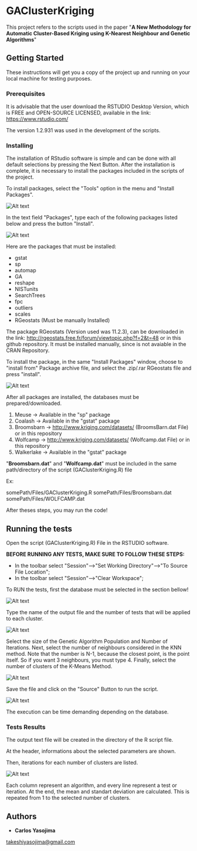 # GAClusterKriging

This project refers to the scripts used in the paper
"__A New Methodology for Automatic Cluster-Based Kriging using K-Nearest Neighbour and Genetic Algorithms__"

## Getting Started

These instructions will get you a copy of the project up and running on your local machine for testing purposes.

### Prerequisites

It is advisable that the user download the RSTUDIO Desktop Version, which is FREE and OPEN-SOURCE LICENSED, available in the link:
https://www.rstudio.com/

The version 1.2.931 was used in the development of the scripts.

### Installing
The installation of RStudio software is simple and can be done with all default selections by pressing the Next Button.
After the installation is complete, it is necessary to install the packages included in the scripts of the project.

To install packages, select the "Tools" option in the menu and "Install Packages". 

![Alt text](/img/toolsInstallPackages.png?raw=true "Optional Title")

In the text field "Packages", type each of the following packages listed below and press the button "Install". 

![Alt text](/img/toolsInstallPackages2.png?raw=true "Optional Title")

Here are the packages that must be installed:
 - gstat   
 - sp  
 - automap
 - GA
 - reshape
 - NISTunits
 - SearchTrees
 - fpc
 - outliers
 - scales
 - RGeostats (Must be manually Installed)
 
The package RGeostats (Version used was 11.2.3), can be downloaded in the link: http://rgeostats.free.fr/forum/viewtopic.php?f=2&t=48 or in this github repository. It must be installed manually, since is not avaiable in the CRAN Repository.

To install the package, in the same "Install Packages" window, choose to "install from" Package archive file, and select the .zip/.rar RGeostats file and press "install".

![Alt text](/img/toolsInstallPackages3.png?raw=true "Optional Title")

After all packages are installed, the databases must be prepared/downloaded.

1. Meuse -> Available in the "sp" package
2. Coalash -> Available in the "gstat" package
3. Broomsbarn ->  http://www.kriging.com/datasets/ (BroomsBarn.dat File) or in this repository
4. Wolfcamp -> http://www.kriging.com/datasets/ (Wolfcamp.dat File) or in this repository
5. Walkerlake -> Available in the "gstat" package

"__Broomsbarn.dat__" and "__Wolfcamp.dat__" must be included in the same path/directory of the script (GAClusterKriging.R) file

Ex:

somePath/Files/GAClusterKriging.R
somePath/Files/Broomsbarn.dat
somePath/Files/WOLFCAMP.dat

After theses steps, you may run the code!

## Running the tests

Open the script (GAClusterKriging.R) File in the RSTUDIO software.

__BEFORE RUNNING ANY TESTS, MAKE SURE TO FOLLOW THESE STEPS:__

 - In the toolbar select "Session"-->"Set Working Directory"-->"To Source File Location";
 - In the toolbar select "Session"-->"Clear Workspace";

To RUN the tests, first the database must be selected in the section bellow!

![Alt text](/img/code1.png?raw=true "Optional Title")

Type the name of the output file and the number of tests that will be applied to each cluster.

![Alt text](/img/code2.png?raw=true "Optional Title")

Select the size of the Genetic Algorithm Population and Number of Iterations.
Next, select the number of neighbours considered in the KNN method.
Note that the number is N-1, because the closest point, is the point itself.
So if you want 3 neighbours, you must type 4.
Finally, select the number of clusters of the K-Means Method.

![Alt text](/img/code3.png?raw=true "Optional Title")

Save the file and click on the "Source" Button to run the script.

![Alt text](/img/code4.png?raw=true "Optional Title")

The execution can be time demanding depending on the database.

### Tests Results

The output text file will be created in the directory of the R script file. 

At the header, informations about the selected parameters are shown.

Then, iterations for each number of clusters are listed. 

![Alt text](/img/outputfile.png?raw=true "Optional Title")

Each column represent an algorithm, and every line represent a test or iteration.
At the end, the mean and standart deviation are calculated. This is repeated from 1 to the selected number of clusters.

## Authors

* **Carlos Yasojima**

takeshiyasojima@gmail.com

